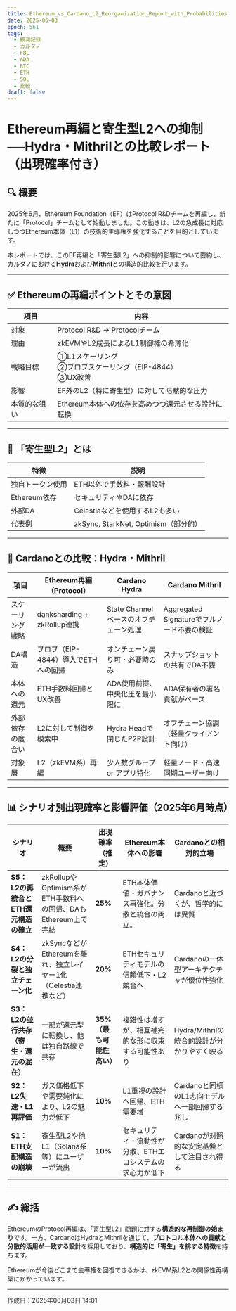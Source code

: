 ```yaml
---
title: Ethereum_vs_Cardano_L2_Reorganization_Report_with_Probabilities
date: 2025-06-03
epoch: 561
tags:
  - 観測記録
  - カルダノ
  - FBL
  - ADA
  - BTC
  - ETH
  - SOL
  - 比較
draft: false
---
```

# Ethereum再編と寄生型L2への抑制──Hydra・Mithrilとの比較レポート（出現確率付き）

## 🔍 概要

2025年6月、Ethereum Foundation（EF）はProtocol R&Dチームを再編し、新たに「Protocol」チームとして始動しました。この動きは、L2の急成長に対応しつつEthereum本体（L1）の技術的主導権を強化することを目的としています。

本レポートでは、このEF再編と「寄生型L2」への抑制的影響について要約し、カルダノにおける**Hydra**および**Mithril**との構造的比較を行います。

---

## ✅ Ethereumの再編ポイントとその意図

| 項目 | 内容 |
|------|------|
| 対象 | Protocol R&D → Protocolチーム |
| 理由 | zkEVMやL2成長によるL1制御権の希薄化 |
| 戦略目標 | ①L1スケーリング<br>②ブロブスケーリング（EIP-4844）<br>③UX改善 |
| 影響 | EF外のL2（特に寄生型）に対して暗黙的な圧力 |
| 本質的な狙い | Ethereum本体への依存を高めつつ還元させる設計に転換 |

---

## 🧬 「寄生型L2」とは

| 特徴 | 説明 |
|------|------|
| 独自トークン使用 | ETH以外で手数料・報酬設計 |
| Ethereum依存 | セキュリティやDAに依存 |
| 外部DA | Celestiaなどを使用するL2も多い |
| 代表例 | zkSync, StarkNet, Optimism（部分的） |

---

## 🔄 Cardanoとの比較：Hydra・Mithril

| 項目 | Ethereum再編（Protocol） | Cardano Hydra | Cardano Mithril |
|------|----------------------------|---------------|------------------|
| スケーリング戦略 | danksharding + zkRollup連携 | State Channelベースのオフチェーン処理 | Aggregated Signatureでフルノード不要の検証 |
| DA構造 | ブロブ（EIP-4844）導入でETHへの回帰 | オンチェーン戻り可・必要時のみ | スナップショットの共有でDA不要 |
| 本体への還元 | ETH手数料回帰とUX改善 | ADA使用前提、中央化圧を最小限に | ADA保有者の署名貢献がベース |
| 外部依存の度合い | L2に対して制御を模索中 | Hydra Headで閉じたP2P設計 | オフチェーン協調（軽量クライアント向け） |
| 対象層 | L2（zkEVM系）再編 | 少人数グループ or アプリ特化 | 軽量ノード・高速同期ユーザー向け |

---

## 📊 シナリオ別出現確率と影響評価（2025年6月時点）

| シナリオ | 概要 | 出現確率（推定） | Ethereum本体への影響 | Cardanoとの相対的立場 |
|----------|------|------------------|------------------------|------------------------|
| **S5：L2の再統合とETH還元構造の確立** | zkRollupやOptimism系がETH手数料への回帰、DAもEthereum上で完結 | **25%** | ETH本体価値・ガバナンス再強化。分散と統合の両立。 | Cardanoと近づくが、哲学的には異質 |
| **S4：L2の分裂と独立チェーン化** | zkSyncなどがEthereumを離れ、独立レイヤー1化（Celestia連携など） | **20%** | ETHセキュリティモデルの信頼低下・L2競合へ | Cardanoの一体型アーキテクチャが優位性強化 |
| **S3：L2の並行共存（寄生・還元の混在）** | 一部が還元型に転換し、他は独自路線で共存 | **35%（最も可能性高い）** | 複雑性は増すが、相互補完的な形に収束する可能性あり | Hydra/Mithrilの統合的設計が分かりやすく映る |
| **S2：L2失速・L1再評価** | ガス価格低下や需要鈍化により、L2の魅力が低下 | **10%** | L1重視の設計へ回帰、ETH需要増 | Cardanoと同様のL1志向モデルへ一部回帰する兆し |
| **S1：ETH支配構造の崩壊** | 寄生型L2や他L1（Solana系等）にユーザーが流出 | **10%** | セキュリティ・流動性が分散、ETHエコシステムの求心力が低下 | Cardanoが対照的な安定基盤として注目され得る |

---

## ✍️ 総括

EthereumのProtocol再編は、「寄生型L2」問題に対する**構造的な再制御の始まり**です。一方、CardanoはHydraとMithrilを通じて、**プロトコル本体への貢献と分散的活用が一致する設計**を採用しており、**構造的に「寄生」を排する特徴**を持ちます。

Ethereumが今後どこまで主導権を回復できるかは、zkEVM系L2との関係性再構築にかかっています。

---

作成日：2025年06月03日 14:01